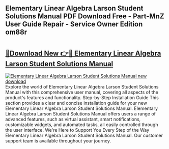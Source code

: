 ## Elementary Linear Algebra Larson Student Solutions Manual PDF Download Free - Part-MnZ User Guide Repair - Service Owner Edition om88r

# <h2><a href="http://bc71623.oget.top/?id=Elementary+Linear+Algebra+Larson+Student+Solutions+Manual">🔗Download New 👉🔴 Elementary Linear Algebra Larson Student Solutions Manual</a></h2>

[![Elementary Linear Algebra Larson Student Solutions Manual new download](https://i.imgur.com/5g1atiW.png)](http://bc71623.oget.top/?id=Elementary+Linear+Algebra+Larson+Student+Solutions+Manual)
Explore the world of Elementary Linear Algebra Larson Student Solutions Manual with this comprehensive user manual, covering all aspects of the product's features and functionality. Step-by-Step Installation Guide This section provides a clear and concise installation guide for your new Elementary Linear Algebra Larson Student Solutions Manual. Elementary Linear Algebra Larson Student Solutions Manual offers users a range of advanced features, such as virtual assistant, smart notifications, customizable widgets, and automated tasks, all easily controlled through the user interface. We're Here to Support You Every Step of the Way Elementary Linear Algebra Larson Student Solutions Manual. Our customer support team is available throughout your journey.
